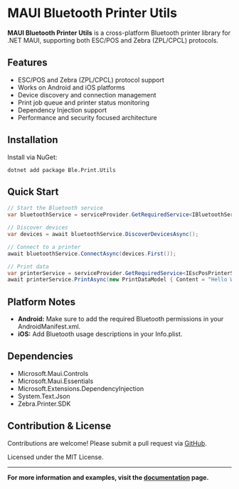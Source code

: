 # MAUI Bluetooth Printer Utils

 **MAUI Bluetooth Printer Utils** is a cross-platform Bluetooth printer library for .NET MAUI, supporting both ESC/POS and Zebra (ZPL/CPCL) protocols.

## Features

- ESC/POS and Zebra (ZPL/CPCL) protocol support
- Works on Android and iOS platforms
- Device discovery and connection management
- Print job queue and printer status monitoring
- Dependency Injection support
- Performance and security focused architecture

## Installation

Install via NuGet:
```
dotnet add package Ble.Print.Utils
```

## Quick Start

```csharp
// Start the Bluetooth service
var bluetoothService = serviceProvider.GetRequiredService<IBluetoothService>();

// Discover devices
var devices = await bluetoothService.DiscoverDevicesAsync();

// Connect to a printer
await bluetoothService.ConnectAsync(devices.First());

// Print data
var printerService = serviceProvider.GetRequiredService<IEscPosPrinterService>();
await printerService.PrintAsync(new PrintDataModel { Content = "Hello World!" });
```

## Platform Notes

- **Android:** Make sure to add the required Bluetooth permissions in your AndroidManifest.xml.
- **iOS:** Add Bluetooth usage descriptions in your Info.plist.

## Dependencies

- Microsoft.Maui.Controls
- Microsoft.Maui.Essentials
- Microsoft.Extensions.DependencyInjection
- System.Text.Json
- Zebra.Printer.SDK

## Contribution & License

Contributions are welcome! Please submit a pull request via [GitHub](https://github.com/bestekarx/Maui.Bluetooth.Utils).

Licensed under the MIT License.

---

**For more information and examples, visit the [documentation](https://github.com/bestekarx/Maui.Bluetooth.Utils) page.** 